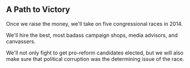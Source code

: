 ## A Path to Victory

Once we raise the money, we'll take on five congressional races in 2014. 

We'll hire the best, most badass campaign shops, media advisors, and canvassers. 

We'll not only fight to get pro-reform candidates elected, but we will also make sure that political corruption was the determining issue of the race.
